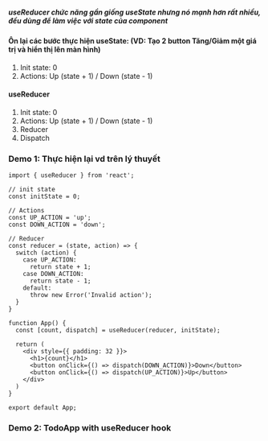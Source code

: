 ##### useReducer chức năng gần giống useState nhưng nó mạnh hơn rất nhiều, đều dùng để làm việc với state của component
#### Ôn lại các bước thực hiện useState: (VD: Tạo 2 button Tăng/Giảm một giá trị và hiển thị lên màn hình)
1. Init state: 0
2. Actions: Up (state + 1) / Down (state - 1)

#### useReducer
1. Init state: 0
2. Actions: Up (state + 1) / Down (state - 1)
3. Reducer
4. Dispatch

### Demo 1: Thực hiện lại vd trên lý thuyết 
```
import { useReducer } from 'react';

// init state
const initState = 0;

// Actions
const UP_ACTION = 'up';
const DOWN_ACTION = 'down';

// Reducer
const reducer = (state, action) => {
  switch (action) {
    case UP_ACTION:
      return state + 1;
    case DOWN_ACTION:
      return state - 1;
    default:
      throw new Error('Invalid action');
  }
}

function App() {
  const [count, dispatch] = useReducer(reducer, initState);

  return (
    <div style={{ padding: 32 }}>
      <h1>{count}</h1>
      <button onClick={() => dispatch(DOWN_ACTION)}>Down</button>
      <button onClick={() => dispatch(UP_ACTION)}>Up</button>
    </div>
  )
}

export default App;
```

### Demo 2: TodoApp with useReducer hook